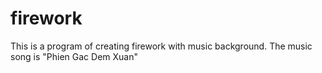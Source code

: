 # firework
This is a program of creating firework with music background. The music song is "Phien Gac Dem Xuan"
